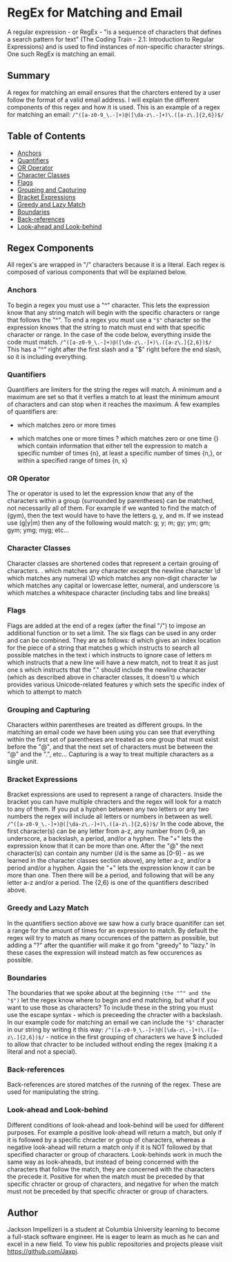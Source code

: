 # RegEx for Matching and Email

A regular expression - or RegEx - "is a sequence of characters that defines a search pattern for text" (The Coding Train - 2.1: Introduction to Regular Expressions) and is used to find instances of non-specific character strings. One such RegEx is matching an email.

## Summary

A regex for matching an email ensures that the charcters entered by a user follow the format of a valid email address. I will explain the different components of this regex and how it is used.
This is an example of a regex for matching an email:
`/^([a-z0-9_\.-]+)@([\da-z\.-]+)\.([a-z\.]{2,6})$/`

## Table of Contents

- [Anchors](#anchors)
- [Quantifiers](#quantifiers)
- [OR Operator](#or-operator)
- [Character Classes](#character-classes)
- [Flags](#flags)
- [Grouping and Capturing](#grouping-and-capturing)
- [Bracket Expressions](#bracket-expressions)
- [Greedy and Lazy Match](#greedy-and-lazy-match)
- [Boundaries](#boundaries)
- [Back-references](#back-references)
- [Look-ahead and Look-behind](#look-ahead-and-look-behind)

## Regex Components

All regex's are wrapped in "/" characters because it is a literal. Each regex is composed of various components that will be explained below.

### Anchors

To begin a regex you must use a "^" character. This lets the expression know that any string match will begin with the specific characters or range that follows the "^". To end a regex you must use a `"$"` character so the expression knows that the string to match must end with that specific character or range. In the case of the code below, everything inside the code must match.
`/^([a-z0-9_\.-]+)@([\da-z\.-]+)\.([a-z\.]{2,6})$/` This has a "^" right after the first slash and a "$" right before the end slash, so it is including everything.

### Quantifiers

Quantifiers are limiters for the string the regex will match. A minimum and a maximum are set so that it verfies a match to at least the minimum amount of characters and can stop when it reaches the maximum. A few examples of quantifiers are:
* which matches zero or more times
+ which matches one or more times
? which matches zero or one time
{} which contain information that either tell the expression to match a specific number of times {n}, at least a specific number of times {n,}, or within a specified range of times {n, x}

### OR Operator

The or operator is used to let the expression know that any of the characters within a group (surrounded by parentheses) can be matched, not necessarily all of them. For example if we wanted to find the match of (gym), then the text would have to have the letters g, y, and m. If we instead use (g|y|m) then any of the following would match: g; y; m; gy; ym; gm; gym; ymg; myg; etc...

### Character Classes

Character classes are shortened codes that represent a certain grouing of characters. 
. which matches any character except the newline character
\d which matches any numeral
\D which matches any non-digit character
\w which matches any capital or lowercase letter, numeral, and underscore
\s which matches a whitespace character (including tabs and line breaks)

### Flags

Flags are added at the end of a regex (after the final "/") to impose an additional function or to set a limit. The six flags can be used in any order and can be combined. They are as follows:
d which gives an index location for the piece of a string that matches
g which instructs to search all possible matches in the text
i which instructs to ignore case of letters
m which instructs that a new line will have a new match, not to treat it as just one
s which instructs that the "." should include the newline character (which as described above in character classes, it doesn't)
u which provides various Unicode-related features
y which sets the specific index of which to attempt to match


### Grouping and Capturing

Characters within parentheses are treated as different groups. In the matching an email code we have been using you can see that everything within the first set of parentheses are treated as one group that must exist before the "@", and that the next set of characters must be between the "@" and the ".", etc...
Capturing is a way to treat multiple characters as a single unit.

### Bracket Expressions

Bracket expressions are used to represent a range of characters. Inside the bracket you can have multiple chracters and the regex will look for a match to any of them. If you put a hyphen between any two letters or any two numbers the regex will include all letters or numbers in between as well. 
`/^([a-z0-9_\.-]+)@([\da-z\.-]+)\.([a-z\.]{2,6})$/`
In the code above, the first character(s) can be any letter from a-z, any number from 0-9, an underscore, a backslash, a period, and/or a hyphen. The "+" lets the expression know that it can be more than one. After the "@" the next character(s) can contain any number (/d is the same as [0-9] - as we learned in the character classes section above), any letter a-z, and/or a period and/or a hyphen. Again the "+" lets the expression know it can be more than one. Then there will be a period, and following that will be any letter a-z and/or a period. The {2,6} is one of the quantifiers described above.

### Greedy and Lazy Match

In the quantifiers section above we saw how a curly brace quanitifer can set a range for the amount of times for an expression to match. By default the regex will try to match as many occurences of the pattern as possible, but adding a "?" after the quantifier will make it go from "greedy" to "lazy." In these cases the expression will instead match as few occurences as possible.

### Boundaries

The boundaries that we spoke about at the beginning `(the "^" and the "$")` let the regex know where to begin and end matching, but what if you want to use those as characters? To include these in the string you must use the escape syntax - which is preceeding the chracter with a backslash. In our example code for matching an email we can include the `"$"` character in our string by writing it this way:
`/^([a-z0-9_\.-]+)@([\da-z\.-]+)\.([a-z\.]{2,6})$/` - notice in the first grouping of characters we have \$ included to allow that chracter to be included without ending the regex (making it a literal and not a special).

### Back-references

Back-references are stored matches of the running of the regex. These are used for manipulating the string.

### Look-ahead and Look-behind

Different conditions of look-ahead and look-behind will be used for different purposes. For example a positive look-ahead will return a match, but only if it is followed by a specific chracter or group of characters, whereas a negative look-ahead will return a match only if it is NOT followed by that specified character or group of characters.
Look-behinds work in much the same way as look-aheads, but instead of being concerned with the characters that follow the match, they are concerned with the characters the precede it. Positive for when the match must be preceded by that specific chracter or group of characters, and negative for when the match must not be preceded by that specific chracter or group of characters.

## Author

Jackson Impellizeri is a student at Columbia University learning to become a full-stack software engineer. He is eager to learn as much as he can and excel in a new field. To view his public repositories and projects please visit https://github.com/Jaxpi.
